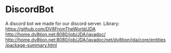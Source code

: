# DiscordBot
A discord bot we made for our discord server.
Library: 
https://github.com/DV8FromTheWorld/JDA
http://home.dv8tion.net:8080/job/JDA/javadoc/
http://home.dv8tion.net:8080/job/JDA/javadoc/net/dv8tion/jda/core/entities/package-summary.html
